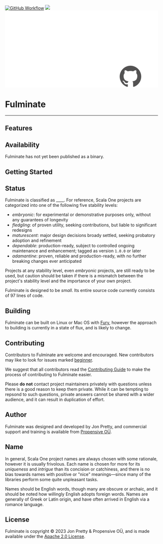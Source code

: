 [<img alt="GitHub Workflow" src="https://img.shields.io/github/actions/workflow/status/propensive/fulminate/main.yml?style=for-the-badge" height="24">](https://github.com/propensive/fulminate/actions)
[<img src="https://img.shields.io/discord/633198088311537684?color=8899f7&label=DISCORD&style=for-the-badge" height="24">](https://discord.gg/7b6mpF6Qcf)
<img src="/doc/images/github.png" valign="middle">

# Fulminate

____



## Features



## Availability

Fulminate has not yet been published as a binary.

## Getting Started



## Status

Fulminate is classified as ____. For reference, Scala One projects are
categorized into one of the following five stability levels:

- _embryonic_: for experimental or demonstrative purposes only, without any guarantees of longevity
- _fledgling_: of proven utility, seeking contributions, but liable to significant redesigns
- _maturescent_: major design decisions broady settled, seeking probatory adoption and refinement
- _dependable_: production-ready, subject to controlled ongoing maintenance and enhancement; tagged as version `1.0.0` or later
- _adamantine_: proven, reliable and production-ready, with no further breaking changes ever anticipated

Projects at any stability level, even _embryonic_ projects, are still ready to
be used, but caution should be taken if there is a mismatch between the
project's stability level and the importance of your own project.

Fulminate is designed to be _small_. Its entire source code currently consists
of 97 lines of code.

## Building

Fulminate can be built on Linux or Mac OS with [Fury](/propensive/fury), however
the approach to building is currently in a state of flux, and is likely to
change.

## Contributing

Contributors to Fulminate are welcome and encouraged. New contributors may like to look for issues marked
<a href="https://github.com/propensive/fulminate/labels/beginner">beginner</a>.

We suggest that all contributors read the [Contributing Guide](/contributing.md) to make the process of
contributing to Fulminate easier.

Please __do not__ contact project maintainers privately with questions unless
there is a good reason to keep them private. While it can be tempting to
repsond to such questions, private answers cannot be shared with a wider
audience, and it can result in duplication of effort.

## Author

Fulminate was designed and developed by Jon Pretty, and commercial support and training is available from
[Propensive O&Uuml;](https://propensive.com/).



## Name



In general, Scala One project names are always chosen with some rationale, however it is usually
frivolous. Each name is chosen for more for its _uniqueness_ and _intrigue_ than its concision or
catchiness, and there is no bias towards names with positive or "nice" meanings—since many of the
libraries perform some quite unpleasant tasks.

Names should be English words, though many are obscure or archaic, and it should be noted how
willingly English adopts foreign words. Names are generally of Greek or Latin origin, and have
often arrived in English via a romance language.

## License

Fulminate is copyright &copy; 2023 Jon Pretty & Propensive O&Uuml;, and is made available under the
[Apache 2.0 License](/license.md).
